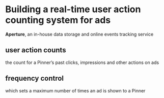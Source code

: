 # Building a real-time user action counting system for ads
**Aperture**, an in-house data storage and online events tracking service
## user action counts
the count for a Pinner’s past clicks, impressions and other actions on ads
## frequency control 
which sets a maximum number of times an ad is shown to a Pinner
